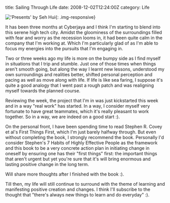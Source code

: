 title: Sailing Through Life
date: 2008-12-02T12:24:00Z
category: Life

!['Presents' by Seh Hui](http://img.photobucket.com/albums/v95/seh_hui/livejournal/Photo-0206.jpg){: .img-responsive}

It has been three months at Cyberjaya and I think I'm starting to blend into this serene high tech city. Amidst the gloominess of the surroundings filled with fear and worry as the recession looms in, it had been quite calm in the company that I'm working at. Which I'm particularly glad of as I'm able to focus my energies into the pursuits that I'm engaging in.

Two or three weeks ago my life is more on the bumpy side as I find myself in situations that I trip and stumble. Just one of those times when things aren't smooth going, but along the way I learnt new lessons, understood my own surroundings and realities better, shifted personal perception and pacing as well as move along with life. If life is like sea faring, I suppose it's quite a good analogy that I went past a rough patch and was realigning myself towards the planned course.

Reviewing the week, the project that I'm in was just kickstarted this week and in a way "real work" has started. In a way, I consider myself very fortunate to have great teammates, which it's really pleasant to work together. So in a way, we are indeed on a good start :).

On the personal front, I have been spending time to read Stephen R. Covey et al's First Things First, which I'm just barely halfway through. But even without completing the book, I strongly recommend the book. Personally I'd consider Stephen's 7 Habits of Highly Effective People as the framework and this book to be a very concrete action plan in initiating change in oneself by ensuring one has their "first things" first: the important things that aren't urgent but yet you're sure that it's will bring enormous and lasting positive change in the long term.

Will share more thoughts after I finished with the book :).

Till then, my life will still continue to surround with the theme of learning and manifesting positive creation and changes. I think I'll subscribe to the thought that "there's always new things to learn and do everyday" :).


